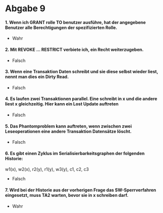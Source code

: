 # Abgabe 9

#### 1. Wenn ich GRANT rolle TO benutzer ausführe, hat der angegebene Benutzer alle Berechtigungen der spezifizierten Rolle.

- Wahr

#### 2. Mit REVOKE ... RESTRICT verbiete ich, ein Recht weiterzugeben.

- Falsch

#### 3. Wenn eine Transaktion Daten schreibt und sie diese selbst wieder liest, nennt man dies ein Dirty Read.

- Falsch

#### 4. Es laufen zwei Transaktionen parallel. Eine schreibt in x und die andere liest x gleichzeitig. Hier kann ein Lost Update auftreten

- Falsch

#### 5. Das Phantomproblem kann auftreten, wenn zwischen zwei Leseoperationen eine andere Transaktion Datensätze löscht.

- Falsch

#### 6. Es gibt einen Zyklus im Serialisierbarkeitsgraphen der folgenden Historie:

w1(x), w2(x), r2(y), r1(y), w3(y), c1, c2, c3

- Falsch

#### 7. Wird bei der Historie aus der vorherigen Frage das SW-Sperrverfahren eingesetzt, muss TA2 warten, bevor sie in x schreiben darf.

- Wahr